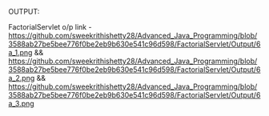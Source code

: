 OUTPUT:

FactorialServlet o/p link -https://github.com/sweekrithishetty28/Advanced_Java_Programming/blob/3588ab27be5bee776f0be2eb9b630e541c96d598/FactorialServlet/Output/6a_1.png && https://github.com/sweekrithishetty28/Advanced_Java_Programming/blob/3588ab27be5bee776f0be2eb9b630e541c96d598/FactorialServlet/Output/6a_2.png && https://github.com/sweekrithishetty28/Advanced_Java_Programming/blob/3588ab27be5bee776f0be2eb9b630e541c96d598/FactorialServlet/Output/6a_3.png 